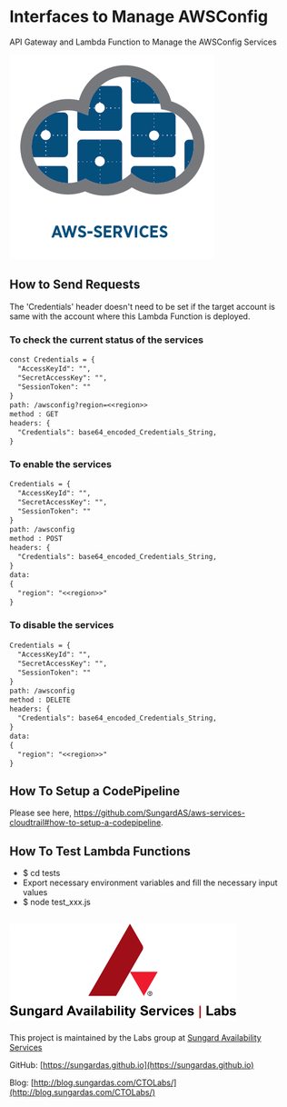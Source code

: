 

# Interfaces to Manage AWSConfig

API Gateway and Lambda Function to Manage the AWSConfig Services

![aws-services][aws-services-image]

## How to Send Requests

The 'Credentials' header doesn't need to be set if the target account is same with the account where this Lambda Function is deployed.

### To check the current status of the services
```
const Credentials = {
  "AccessKeyId": "",
  "SecretAccessKey": "",
  "SessionToken": ""
}
path: /awsconfig?region=<<region>>
method : GET
headers: {
  "Credentials": base64_encoded_Credentials_String,
}
```
### To enable the services
```
Credentials = {
  "AccessKeyId": "",
  "SecretAccessKey": "",
  "SessionToken": ""
}
path: /awsconfig
method : POST
headers: {
  "Credentials": base64_encoded_Credentials_String,
}
data:
{
  "region": "<<region>>"
}
```
### To disable the services
```
Credentials = {
  "AccessKeyId": "",
  "SecretAccessKey": "",
  "SessionToken": ""
}
path: /awsconfig
method : DELETE
headers: {
  "Credentials": base64_encoded_Credentials_String,
}
data:
{
  "region": "<<region>>"
}
```

## How To Setup a CodePipeline

Please see here, https://github.com/SungardAS/aws-services-cloudtrail#how-to-setup-a-codepipeline.

## How To Test Lambda Functions

- $ cd tests
- Export necessary environment variables and fill the necessary input values
- $ node test_xxx.js

## [![Sungard Availability Services | Labs][labs-logo]][labs-github-url]

This project is maintained by the Labs group at [Sungard Availability
Services](http://sungardas.com)

GitHub: [https://sungardas.github.io](https://sungardas.github.io)

Blog:
[http://blog.sungardas.com/CTOLabs/](http://blog.sungardas.com/CTOLabs/)

[labs-github-url]: https://sungardas.github.io
[labs-logo]: https://raw.githubusercontent.com/SungardAS/repo-assets/master/images/logos/sungardas-labs-logo-small.png
[aws-services-image]: ./docs/images/logo.png?raw=true
